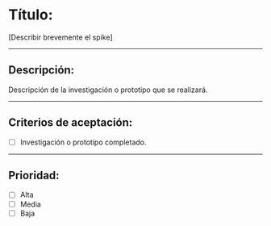 
# Título:  
[Describir brevemente el spike]

---

## Descripción:
Descripción de la investigación o prototipo que se realizará.

---

## Criterios de aceptación:
- [ ] Investigación o prototipo completado.

---

## Prioridad:
- [ ] Alta
- [ ] Media
- [ ] Baja
